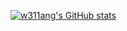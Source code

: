 [![w311ang's GitHub stats](https://github-readme-stats.vercel.app/api?username=w311ang)](https://github.com/anuraghazra/github-readme-stats)
